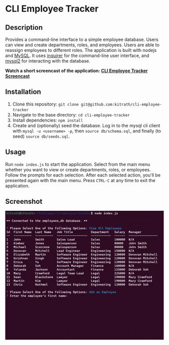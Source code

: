 # CLI Employee Tracker

## Description
Provides a command-line interface to a simple employee database.  Users can view and create departments, roles, and employees.  Users are able to reassign employees to different roles.
The application is built with nodejs and [MySQL](https://www.mysql.com/). It uses [inquirer](https://www.npmjs.com/package/inquirer) for the command-line user interface, and [mysql2](https://github.com/sidorares/node-mysql2#readme) for interacting with the database.

**Watch a short screencast of the application: [CLI Employee Tracker Screencast](https://watch.screencastify.com/v/2ns4T7k9v1MwPH5kfiR9)**

## Installation
1. Clone this repository: `git clone git@github.com:kitrath/cli-employee-tracker`
2. Navigate to the base directory: `cd cli-employee-tracker`
3. Install dependencies: `npm install`
4. Create and (optionally) seed the database. Log in to the mysql cli client with `mysql -u <username> -p`, then `source db/schema.sql`, and finally (to seed) `source db/seeds.sql`.

## Usage
Run `node index.js` to start the application.  Select from the main menu whether you want to view or create departments, roles, or employees.  Follow the prompts for each selection.  After each selected action, you'll be presented again with the main menu.  Press `CTRL-C` at any time to exit the application.

## Screenshot
<p align="center"><img src="./screen.png" width="600px" /></p>